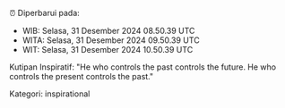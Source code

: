 ⏰ Diperbarui pada:
- WIB: Selasa, 31 Desember 2024 08.50.39 UTC
- WITA: Selasa, 31 Desember 2024 09.50.39 UTC
- WIT: Selasa, 31 Desember 2024 10.50.39 UTC

Kutipan Inspiratif:
"He who controls the past controls the future. He who controls the present controls the past."


Kategori: inspirational

